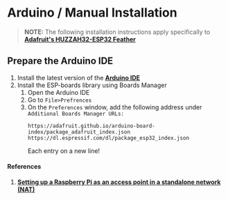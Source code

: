 # Arduino / Manual Installation

> **NOTE:** The following installation instructions apply specifically to [**Adafruit's HUZZAH32-ESP32 Feather**](https://learn.adafruit.com/adafruit-huzzah32-esp32-feather)

## Prepare the Arduino IDE
1.  Install the latest version of the [**Arduino IDE**](https://www.arduino.cc/en/Main/Software)
2.  Install the ESP-boards library using Boards Manager
    1.  Open the Arduino IDE
    2.  Go to `File>Prefrences`
    3.  On the `Preferences` window, add the following address under `Additional Boards Manager URLs:`
        ```
        https://adafruit.github.io/arduino-board-index/package_adafruit_index.json
        https://dl.espressif.com/dl/package_esp32_index.json
        ```
        Each entry on a new line!

#### References
1. [**Setting up a Raspberry Pi as an access point in a standalone network (NAT)**](https://www.raspberrypi.org/documentation/configuration/wireless/access-point.md)

